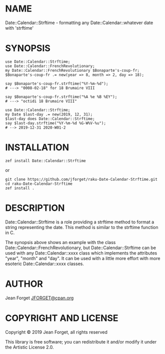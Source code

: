 NAME
====

Date::Calendar::Strftime - formatting any Date::Calendar::whatever date with 'strftime'

SYNOPSIS
========

```perl6
use Date::Calendar::Strftime;
use Date::Calendar::FrenchRevolutionary;
my Date::Calendar::FrenchRevolutionary $Bonaparte's-coup-fr;
$Bonaparte's-coup-fr .= new(year => 8, month => 2, day => 18);

say $Bonaparte's-coup-fr.strftime("%Y-%m-%d");
# ---> "0008-02-18" for 18 Brumaire VIII

say $Bonaparte's-coup-fr.strftime("%A %e %B %EY");
# ---> "octidi 18 Brumaire VIII"
```

```perl6
use Date::Calendar::Strftime;
my Date $last-day .= new(2019, 12, 31);
$last-day does Date::Calendar::Strftime;
say $last-day.strftime("%Y-%m-%d %G-W%V-%u");
# --> 2019-12-31 2020-W01-2
```

INSTALLATION
============

```shell
zef install Date::Calendar::Strftime
```

or

```shell
git clone https://github.com/jforget/raku-Date-Calendar-Strftime.git
cd raku-Date-Calendar-Strftime
zef install .
```

DESCRIPTION
===========

Date::Calendar::Strftime  is a  role  providing a  strftime method  to
format a string  representing the date. This method is  similar to the
strftime function in C.

The    synopsis   above    shows   an    example   with    the   class
Date::Calendar::FrenchRevolutionary, but  Date::Calendar::Strftime can
be  used  with any  Date::Calendar::xxxx  class  which implements  the
attributes "year",  "month" and "day".  It can  be used with  a little
more effort with more esoteric Date::Calendar::xxxx classes.

AUTHOR
======

Jean Forget <JFORGET@cpan.org>

COPYRIGHT AND LICENSE
=====================

Copyright © 2019 Jean Forget, all rights reserved

This library is  free software; you can redistribute  it and/or modify
it under the Artistic License 2.0.

